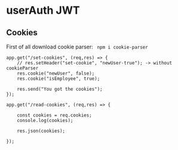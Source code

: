 # userAuth JWT



## Cookies

First of all download cookie parser: ``` npm i cookie-parser```

``` 
app.get("/set-cookies", (req,res) => {
    // res.setHeader("set-cookie", "newUser-true"); -> without cookieParser
    res.cookie("newUser", false);
    res.cookie("isEmployee", true);

    res.send("You got the cookies");
});

app.get("/read-cookies", (req,res) => {

    const cookies = req.cookies;
    console.log(cookies);

    res.json(cookies);

}); 
```
